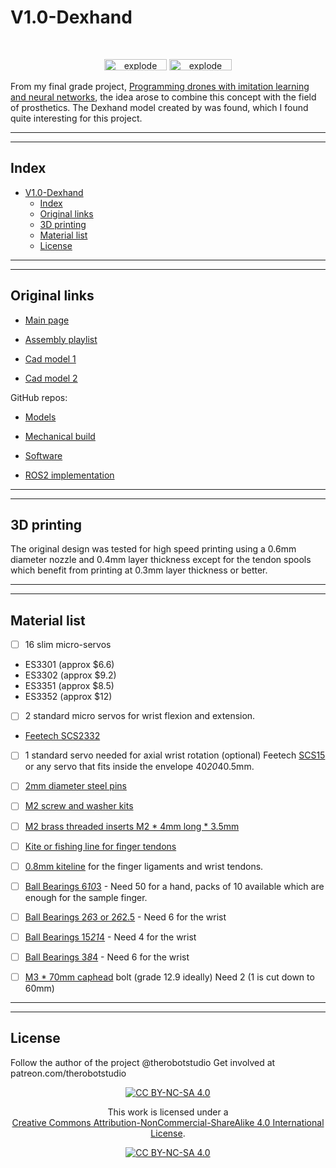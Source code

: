 # V1.0-Dexhand

<br>
<div align="center">

<img width=100px height=18px src="https://img.shields.io/badge/lenguage-c++-blue" alt="explode"></a>
<img width=100px height=18px src="https://img.shields.io/badge/status-In Progress-yellow" alt="explode"></a>
</div>

From my final grade project, [Programming drones with imitation learning and neural networks](https://github.com/RoboticsLabURJC/2023-tfg-adrian-madinabeitia), the idea arose to combine this concept with the field of prosthetics. The Dexhand model created by was found, which I found quite interesting for this project.

---
---

## Index

- [V1.0-Dexhand](#v10-dexhand)
  - [Index](#index)
  - [Original links](#original-links)
  - [3D printing](#3d-printing)
  - [Material list](#material-list)
  - [License](#license)

---
---

## Original links

* [Main page](https://www.dexhand.org/)
  
* [Assembly playlist](https://www.youtube.com/playlist?list=PLy7gxZH9jzfQB2YJvAl5Y0FLJvxzb_83F)
  
* [Cad model 1](https://cad.onshape.com/documents/16c809d35214bd31c5b0324f/w/56b2fb82f7bdce505771766f/e/df78e66574dc7dbd45e4826c?renderMode=0&uiState=6358f3f91587a72417a28b1c)
  
* [Cad model 2](https://cad.onshape.com/documents/16c809d35214bd31c5b0324f/w/56b2fb82f7bdce505771766f/e/df78e66574dc7dbd45e4826c?renderMode=0&uiState=634d296bdb58c2464af7aa1e)

GitHub repos:

* [Models](https://github.com/TheRobotStudio/V1.0-Dexhand)
  
* [Mechanical build](https://github.com/iotdesignshop/dexhand-mechanical-build)
  
* [Software](https://github.com/iotdesignshop/dexhand-ble)
  
* [ROS2 implementation](https://github.com/iotdesignshop/dexhand_ros2_meta)

---
---

## 3D printing

The original design was tested for high speed printing using a 0.6mm diameter nozzle and 0.4mm layer thickness except for the tendon spools which benefit from printing at 0.3mm layer thickness or better.

---
---

## Material list

- [ ] 16 slim micro-servos

* ES3301 (approx $6.6)
* ES3302 (approx $9.2)
* ES3351  (approx $8.5)
* ES3352 (approx $12)

- [ ] 2 standard micro servos for wrist flexion and extension.

* [Feetech SCS2332](https://feetechrc.com/product-name_55300.html)

- [ ] 1 standard servo needed for axial wrist rotation (optional)
Feetech [SCS15](https://feetechrc.com/6v-15kg-digital-robot-steering-gear.html) or any servo that fits inside the envelope 40*20*40.5mm.

- [ ] [2mm diameter steel pins](https://amzn.to/3VYrnfh)

- [ ] [M2 screw and washer kits](https://amzn.to/3sf4NkE)

- [ ] [M2 brass threaded inserts M2 * 4mm long * 3.5mm](https://amzn.to/3yYl1lY)

- [ ] [Kite or fishing line for finger tendons](https://amzn.to/3DgjNoF)

- [ ] [0.8mm kiteline](https://amzn.to/3GMKQJL) for the finger ligaments and wrist tendons.

- [ ] [Ball Bearings 6*10*3](https://amzn.to/3Dj7cBn) - Need 50 for a hand, packs of 10 available which are enough for the sample finger.

- [ ] [Ball Bearings 2*6*3 or 2*6*2.5](https://amzn.to/3yYlTHg) - Need 6 for the wrist

- [ ] [Ball Bearings 15*21*4](https://amzn.to/3TsMSTO) - Need 4 for the wrist

- [ ] [Ball Bearings 3*8*4](https://amzn.to/3VyE28O) - Need 6 for the wrist

- [ ] [M3 * 70mm caphead](https://amzn.to/3HM0Rjx) bolt (grade 12.9 ideally)
Need 2 (1 is cut down to 60mm)

---
---

## License

Follow the author of the project @therobotstudio
Get involved at patreon.com/therobotstudio

<div align="center">

[![CC BY-NC-SA 4.0][cc-by-nc-sa-shield]][cc-by-nc-sa]

This work is licensed under a  
[Creative Commons Attribution-NonCommercial-ShareAlike 4.0 International License][cc-by-nc-sa].

[![CC BY-NC-SA 4.0][cc-by-nc-sa-image]][cc-by-nc-sa]

</div>

[cc-by-nc-sa]: http://creativecommons.org/licenses/by-nc-sa/4.0/
[cc-by-nc-sa-image]: https://licensebuttons.net/l/by-nc-sa/4.0/88x31.png
[cc-by-nc-sa-shield]: https://img.shields.io/badge/License-CC%20BY--NC--SA%204.0-lightgrey.svg
